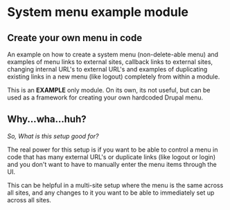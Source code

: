 # System menu example module

## Create your own menu in code

An example on how to create a system menu (non-delete-able menu) and examples of menu links to external sites, callback links to external sites, changing internal URL's to external URL's and examples of duplicating existing links in a new menu (like logout) completely from within a module.

This is an **EXAMPLE** only module. On its own, its not useful, but can be used as a framework for creating your own hardcoded Drupal menu.

## Why...wha...huh?

_So, What is this setup good for?_
 
The real power for this setup is if you want to be able to control a menu in code that has many external URL's or duplicate links (like logout or login) and you don't want to have to manually enter the menu items through the UI. 

This can be helpful in a multi-site setup where the menu is the same across all sites, and any changes to it you want to be able to immediately set up across all sites.
